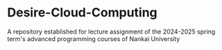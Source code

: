 # Desire-Cloud-Computing

A repository established for lecture assignment of the 2024-2025 spring term's advanced programming courses of Nankai University  
